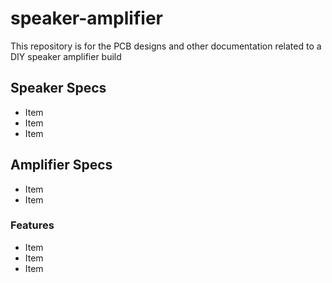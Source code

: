 # speaker-amplifier
This repository is for the PCB designs and other documentation related to a DIY speaker amplifier build

## Speaker Specs
* Item
* Item
* Item

## Amplifier Specs
* Item
* Item

### Features
* Item
* Item
* Item
